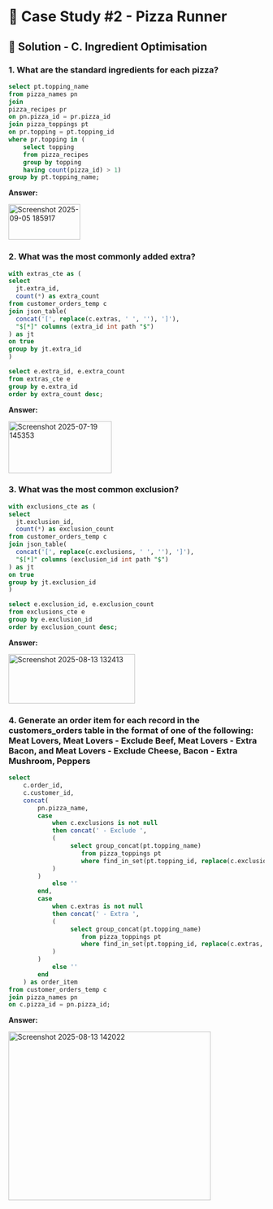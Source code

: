 # 🍕 Case Study #2 - Pizza Runner

## 🍝 Solution - C. Ingredient Optimisation

### 1. What are the standard ingredients for each pizza?

````sql
select pt.topping_name
from pizza_names pn
join
pizza_recipes pr
on pn.pizza_id = pr.pizza_id
join pizza_toppings pt
on pr.topping = pt.topping_id
where pr.topping in (
	select topping
    from pizza_recipes
    group by topping
    having count(pizza_id) > 1)
group by pt.topping_name;

````

**Answer:**

<img width="141" height="70" alt="Screenshot 2025-09-05 185917" src="https://github.com/user-attachments/assets/6f4b0b2f-be89-44d1-9af4-97918be6c4c3" />

### 2. What was the most commonly added extra?

````sql
with extras_cte as (
select 
  jt.extra_id,
  count(*) as extra_count
from customer_orders_temp c
join json_table(
  concat('[', replace(c.extras, ' ', ''), ']'),
  "$[*]" columns (extra_id int path "$")
) as jt
on true
group by jt.extra_id
)

select e.extra_id, e.extra_count
from extras_cte e
group by e.extra_id
order by extra_count desc;
````

**Answer:**

<img width="203" height="102" alt="Screenshot 2025-07-19 145353" src="https://github.com/user-attachments/assets/0019e9e4-54b3-439d-9a07-c82a0ddd4c12" />

### 3. What was the most common exclusion?

````sql
with exclusions_cte as (
select 
  jt.exclusion_id,
  count(*) as exclusion_count
from customer_orders_temp c
join json_table(
  concat('[', replace(c.exclusions, ' ', ''), ']'),
  "$[*]" columns (exclusion_id int path "$")
) as jt
on true
group by jt.exclusion_id
)

select e.exclusion_id, e.exclusion_count
from exclusions_cte e
group by e.exclusion_id
order by exclusion_count desc;
````

**Answer:**


<img width="249" height="97" alt="Screenshot 2025-08-13 132413" src="https://github.com/user-attachments/assets/3fa984eb-133e-48c9-9b28-c895c7c31a13" />


### 4. Generate an order item for each record in the customers_orders table in the format of one of the following: Meat Lovers, Meat Lovers - Exclude Beef, Meat Lovers - Extra Bacon, and Meat Lovers - Exclude Cheese, Bacon - Extra Mushroom, Peppers


````sql
select 
	c.order_id, 
    c.customer_id,
    concat(
		pn.pizza_name,
        case
			when c.exclusions is not null
            then concat(' - Exclude ', 
            (
				 select group_concat(pt.topping_name)
                    from pizza_toppings pt
                    where find_in_set(pt.topping_id, replace(c.exclusions, ' ', ''))
			)
		)
            else ''
		end,
        case
			when c.extras is not null
            then concat(' - Extra ',
            (
				 select group_concat(pt.topping_name)
                    from pizza_toppings pt
                    where find_in_set(pt.topping_id, replace(c.extras, ' ', ''))
			)
		)
            else ''
		end
	) as order_item
from customer_orders_temp c
join pizza_names pn
on c.pizza_id = pn.pizza_id;

````

**Answer:**

<img width="398" height="332" alt="Screenshot 2025-08-13 142022" src="https://github.com/user-attachments/assets/88e2cfad-ffb9-47f0-a1cc-d2d267561741" />

